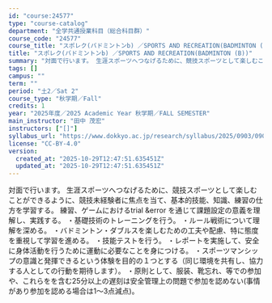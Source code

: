 ```yaml
---
id: "course:24577"
type: "course-catalog"
department: "全学共通授業科目（総合科目群）"
course_code: "24577"
course_title: "スポレク(バドミントンb) ／SPORTS AND RECREATION(BADMINTON (B))"
title: "スポレク(バドミントンb) ／SPORTS AND RECREATION(BADMINTON (B))"
summary: "対面で行います。 生涯スポーツへつなげるために、競技スポーツとして楽しむことができるように、競技未経験者に焦点を当て、基本的技能、知識、練習の仕方を学習する。 練習、ゲームにおけるtrial &error を通じて課題設定の意義を理解し、実…"
tags: []
campus: ""
term: ""
period: "土2／Sat 2"
course_type: "秋学期／Fall"
credits: 1
year: "2025年度／2025 Academic Year 秋学期／FALL SEMESTER"
main_instructor: "田中 茂宏"
instructors: ["[]"]
syllabus_url: "https://www.dokkyo.ac.jp/research/syllabus/2025/0903/0903_24577_ja_JP.html"
license: "CC-BY-4.0"
version:
  created_at: "2025-10-29T12:47:51.635451Z"
  updated_at: "2025-10-29T12:47:51.635451Z"
---
```

対面で行います。 生涯スポーツへつなげるために、競技スポーツとして楽しむことができるように、競技未経験者に焦点を当て、基本的技能、知識、練習の仕方を学習する。 練習、ゲームにおけるtrial &error を通じて課題設定の意義を理解し、実践する。 ・基礎技術のトレーニングを行う。 ・ルール戦術について理解を深める。 ・バドミントン・ダブルスを楽しむための工夫や配慮、特に態度を重視して学習を進める。 ・技能テストを行う。 ・レポートを実施して、安全に身体活動を行うために運動に必要なことを身につける。 ・スポーツマンシップの意識と発揮できるという体験を目的の１つとする（同じ環境を共有し、協力する人としての行動を期待します）。 ・原則として、服装、靴忘れ、等での参加や、これらをを含む25分以上の遅刻は安全管理上の問題で参加を認めない(事情があり参加を認める場合は1～3点減点)。
